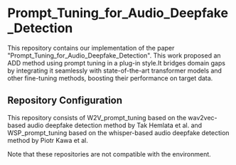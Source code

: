 # Prompt_Tuning_for_Audio_Deepfake_Detection
This repository contains our implementation of the paper "Prompt_Tuning_for_Audio_Deepfake_Detection".
This work proposed an ADD method using prompt tuning in a plug-in style.It bridges domain gaps by integrating it seamlessly with state-of-the-art transformer models and other fine-tuning methods, boosting their performance on target data.

## Repository Configuration
This repository consists of W2V_prompt_tuning based on the wav2vec-based audio deepfake detection method by Tak Hemlata et al. and WSP_prompt_tuning based on the whisper-based audio deepfake detection method by Piotr Kawa et al.

Note that these repositories are not compatible with the environment.